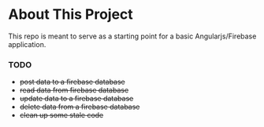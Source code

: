 # About This Project
This repo is meant to serve as a starting point for a basic Angularjs/Firebase application.
### TODO
- ~~post data to a firebase database~~
- ~~read data from firebase database~~
- ~~update data to a firebase database~~
- ~~delete data from a firebase database~~
- ~~clean up some stale code~~